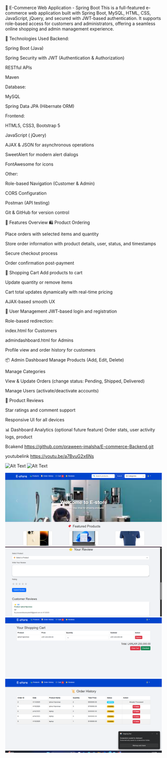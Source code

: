 


🛒 E-Commerce Web Application - Spring Boot
This is a full-featured e-commerce web application built with Spring Boot, MySQL, HTML, CSS, JavaScript, jQuery, and secured with JWT-based authentication. It supports role-based access for customers and administrators, offering a seamless online shopping and admin management experience.

🔧 Technologies Used
Backend:

Spring Boot (Java)

Spring Security with JWT (Authentication & Authorization)

RESTful APIs

Maven

Database:

MySQL

Spring Data JPA (Hibernate ORM)

Frontend:

HTML5, CSS3, Bootstrap 5

JavaScript ( jQuery)

AJAX & JSON for asynchronous operations

SweetAlert for modern alert dialogs

FontAwesome for icons

Other:

Role-based Navigation (Customer & Admin)

CORS Configuration

Postman (API testing)

Git & GitHub for version control

🔹 Features Overview
🛍️ Product Ordering




Place orders with selected items and quantity

Store order information with product details, user, status, and timestamps



Secure checkout process

Order confirmation post-payment

🛒 Shopping Cart
Add products to cart

Update quantity or remove items

Cart total updates dynamically with real-time pricing

AJAX-based smooth UX

👤 User Management
JWT-based login and registration

Role-based redirection:

index.html for Customers

admindashboard.html for Admins

Profile view and order history for customers

📦 Admin Dashboard
Manage Products (Add, Edit, Delete)

Manage Categories

View & Update Orders (change status: Pending, Shipped, Delivered)

Manage Users (activate/deactivate accounts)

🌟 Product Reviews

Star ratings and comment support




Responsive UI for all devices

📊 Dashboard Analytics (optional future feature)
Order stats, user activity logs, product 

Bcakend https://github.com/praween-imalsha/E-commerce-Backend.git

 youtubelink https://youtu.be/a7BvuG2x6Ns

<img alt="Alt Text" height="100" src="E:\frontend-ecommerce\screenshot\Screenshot 2025-04-16 203041.png" width="100"/>
<img alt="Alt Text" height="100" src="E:\frontend-ecommerce\screenshot\Screenshot 2025-04-16 203102.png" width="100"/>

![Screenshot 2025-04-16 203041.png](screenshot/Screenshot%202025-04-16%20203041.png)
![Screenshot 2025-04-16 203102.png](screenshot/Screenshot%202025-04-16%20203102.png)
![Screenshot 2025-04-16 203115.png](screenshot/Screenshot%202025-04-16%20203115.png)
![Screenshot 2025-04-16 203047.png](screenshot/Screenshot%202025-04-16%20203047.png)